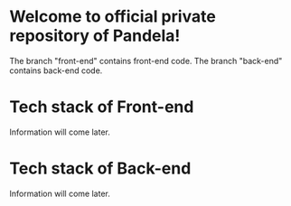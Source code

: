 # Welcome to official private repository of Pandela!

The branch "front-end" contains front-end code.
The branch "back-end" contains back-end code. 

# Tech stack of Front-end

Information will come later.

# Tech stack of Back-end

Information will come later.
